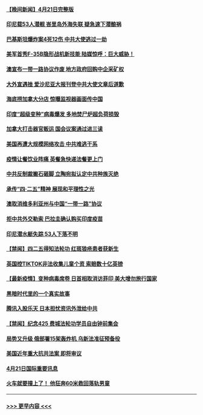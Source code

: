 #### [【晚间新闻】4月21日完整版](../pages/prog202/a103101558.md?t=04221351) 
#### [印尼载53人潜舰 峇里岛外海失联 疑急速下潜酿祸](../pages/prog202/a103101557.md?t=04221351) 
#### [巴基斯坦爆炸案4死12伤 中共大使逃过一劫](../pages/prog202/a103101525.md?t=04221351) 
#### [美军首秀F-35B隐形战机新技能 陆媒惊呼：巨大威胁！](../pages/prog202/a103100959.md?t=04221351) 
#### [澳宣布一带一路协议作废 地方政府回购中企采矿权](../pages/prog202/a103101275.md?t=04221351) 
#### [大外宣遇挫 爱沙尼亚大报刊登中共大使文章后道歉](../pages/prog202/a103101365.md?t=04221351) 
#### [海底捞加拿大分店 惊曝监视器画面传中国](../pages/prog202/a103100472.md?t=04221351) 
#### [印度“超级变种”病毒爆发 多地焚尸炉超负荷损毁](../pages/prog202/a103101353.md?t=04221351) 
#### [加拿大打击器官贩运 国会议案通过进三读](../pages/prog202/a103101411.md?t=04221351) 
#### [美国再遭大规模网络攻击 中共难逃干系](../pages/prog202/a103101377.md?t=04221351) 
#### [疫情让餐饮业阵痛 英餐急快递法餐更上门](../pages/prog202/a103101356.md?t=04221351) 
#### [中共反制裁搬石砸脚 立陶宛拟认定中共种族灭绝](../pages/prog202/a103101270.md?t=04221351) 
#### [承传“四·二五”精神 展现和平理性之光](../pages/prog202/a103101337.md?t=04221351) 
#### [澳取消维多利亚州与中国“一带一路”协议](../pages/prog202/a103101316.md?t=04221351) 
#### [拒中共外交勒索 巴拉圭确认购买印度疫苗](../pages/prog202/a103101209.md?t=04221351) 
#### [印尼潜水艇失踪 53人下落不明](../pages/prog202/a103101170.md?t=04221351) 
#### [【禁闻】四二五得知法轮功 红斑狼疮患者获新生](../pages/prog202/a103101159.md?t=04221351) 
#### [英国控TIKTOK非法收集儿童个资 索赔数十亿英镑](../pages/prog202/a103101146.md?t=04221351) 
#### [【最新疫情】变种病毒席卷 日首相取消访菲印 美大增勿旅行国家](../pages/prog202/a103101144.md?t=04221351) 
#### [黑暗时代里的一个真实故事](../pages/prog202/a103100172.md?t=04221351) 
#### [腾讯入股乐天 日本担忧资讯外泄给中共](../pages/prog202/a103101135.md?t=04221351) 
#### [【禁闻】纪念425 费城法轮功学员自由钟前集会](../pages/prog202/a103101108.md?t=04221351) 
#### [局势又升级 俄部署15架轰炸机 乌新法准征预备役](../pages/prog202/a103101029.md?t=04221351) 
#### [美国近年重大抗共法案 即将审议](../pages/prog202/a103100911.md?t=04221351) 
#### [4月21日国际重要讯息](../pages/prog202/a103100892.md?t=04221351) 
#### [火车就要撞上了！ 他狂奔60米救回落轨男童](../pages/prog202/a103100806.md?t=04221351) 

----
#### [ >>> 更早内容 <<< ](../indexes/prog202-earlier.md)
